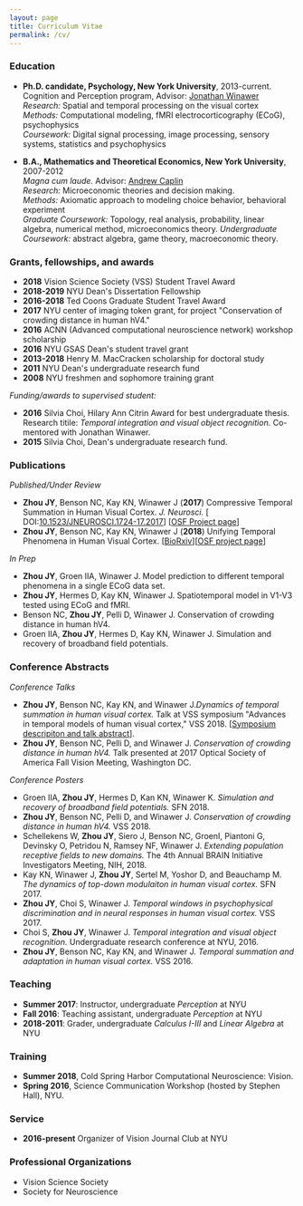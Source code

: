 ```yaml
---
layout: page
title: Curriculum Vitae
permalink: /cv/
---
```


### Education

* **Ph.D. candidate, Psychology, New York University**, 2013-current.  
  Cognition and Perception program, Advisor: [Jonathan Winawer](https://wp.nyu.edu/winawerlab/)  
  *Research:* Spatial and temporal processing on the visual cortex      
  *Methods:* Computational modeling, fMRI electrocorticography (ECoG), psychophysics    
  *Coursework:* Digital signal processing, image processing, sensory systems, statistics and psychophysics
  
* **B.A., Mathematics and Theoretical Economics, New York University**, 2007-2012  
  *Magna cum laude.* Advisor: [Andrew Caplin](https://wp.nyu.edu/andrewcaplin/)  
  *Research:* Microeconomic theories and decision making.   
  *Methods:* Axiomatic approach to modeling choice behavior, behavioral experiment      
  *Graduate Coursework:* Topology, real analysis, probability, linear algebra, numerical method, microeconomics theory. 
  *Undergraduate Coursework:* abstract algebra, game theory, macroeconomic theory.
  
### Grants, fellowships, and awards

* **2018**       Vision Science Society (VSS) Student Travel Award  
* **2018-2019**  NYU Dean's Dissertation Fellowship
* **2016-2018**  Ted Coons Graduate Student Travel Award
* **2017**       NYU center of imaging token grant, for project "Conservation of crowding distance in human hV4." 
* **2016**       ACNN (Advanced computational neuroscience network) workshop scholarship
* **2016**       NYU GSAS Dean's student travel grant
* **2013-2018**  Henry M. MacCracken scholarship for doctoral study
* **2011**       NYU Dean's undergraduate research fund
* **2008**       NYU freshmen and sophomore training grant

*Funding/awards to supervised student:*
* **2016**  Silvia Choi, Hilary Ann Citrin Award for best undergraduate thesis. Research titile: *Temporal integration and visual object recognition.* Co-mentored with Jonathan Winawer.
* **2015**  Silvia Choi, Dean's undergraduate research fund.

### Publications

*Published/Under Review*
* **Zhou JY**, Benson NC, Kay KN, Winawer J (**2017**) Compressive Temporal Summation in Human Visual
  Cortex. _J. Neurosci._ [ DOI:[10.1523/JNEUROSCI.1724-17.2017](https://doi.org/10.1523/JNEUROSCI.1724-17.2017)] [[OSF Project page](https://osf.io/v843t/wiki/home/)]
* **Zhou JY**, Benson NC, Kay KN, Winawer J (**2018**) Unifying Temporal Phenomena in Human Visual Cortex. [[BioRxiv](https://www.biorxiv.org/content/early/2018/07/08/108639)][[OSF project page](https://osf.io/z7e3t/)]

*In Prep*
* **Zhou JY**, Groen IIA, Winawer J. Model prediction to different temporal phenomena in a single ECoG data set.
* **Zhou JY**, Hermes D, Kay KN, Winawer J. Spatiotemporal model in V1-V3 tested using ECoG and fMRI.
* Benson NC, **Zhou JY**, Pelli D, Winawer J. Conservation of crowding distance in human hV4. 
* Groen IIA, **Zhou JY**, Hermes D, Kay KN, Winawer J. Simulation and recovery of broadband field potentials.


### Conference Abstracts

*Conference Talks*
* **Zhou JY**, Benson NC, Kay KN, and Winawer J.*Dynamics of temporal summation in human visual cortex.* Talk at VSS symposium "Advances   in temporal models of human visual cortex," VSS 2018. [[Symposium descripiton and talk abstract](https://www.visionsciences.org/2018-3-symposia/)].
* **Zhou JY**, Benson NC, Pelli D, and Winawer J. *Conservation of crowding distance in human hV4.* Talk presented at 2017 Optical Society of America Fall Vision Meeting, Washington DC.

*Conference Posters*
* Groen IIA, **Zhou JY**, Hermes D, Kan KN, Winawer K. *Simulation and recovery of broadband field potentials.* SFN 2018.
* **Zhou JY**, Benson NC, Pelli D, and Winawer J. *Conservation of crowding distance in human hV4.* VSS 2018.
* Schellekens W, **Zhou JY**, Siero J, Benson NC, GroenI, Piantoni G, Devinsky O, Petridou N, Ramsey NF, Winawer J. *Extending   population receptive fields to new domains.* The 4th Annual BRAIN Initiative Investigators Meeting, NIH, 2018. 
* Kay KN, Winawer J, **Zhou JY**, Sertel M, Yoshor D, and Beauchamp M. *The dynamics of top-down modulaiton in human visual cortex.* SFN 2017.
* **Zhou JY**, Choi S, Winawer J. *Temporal windows in psychophysical discrimination and in neural responses in human visual cortex.* VSS 2017.
* Choi S, **Zhou JY**, Winawer J. *Temporal integration and visual object recognition.* Undergraduate research conference at NYU, 2016.
* **Zhou JY**, Benson NC, Kay KN, and Winawer J. *Temporal summation and adaptation in human visual cortex.* VSS 2016.

### Teaching

* **Summer 2017**: Instructor, undergraduate *Perception* at NYU
* **Fall 2016**: Teaching assistant, undergraduate *Perception* at NYU
* **2018-2011**: Grader, undergraduate *Calculus I-III* and *Linear Algebra* at NYU

### Training

* **Summer 2018**, Cold Spring Harbor Computational Neuroscience: Vision.
* **Spring 2016**, Science Communication Workshop (hosted by Stephen Hall), NYU.

### Service

* **2016-present** Organizer of Vision Journal Club at NYU 

### Professional Organizations

* Vision Science Society
* Society for Neuroscience



